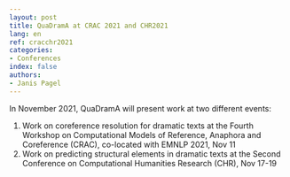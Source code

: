 ```yaml
---
layout: post
title: QuaDramA at CRAC 2021 and CHR2021
lang: en
ref: cracchr2021
categories:
- Conferences
index: false
authors:
- Janis Pagel
---
```


In November 2021, QuaDramA will present work at two different events:

1. Work on coreference resolution for dramatic texts at the Fourth Workshop on Computational Models of Reference, Anaphora and Coreference (CRAC), co-located with EMNLP 2021, Nov 11
2. Work on predicting structural elements in dramatic texts at the Second Conference on Computational Humanities Research (CHR), Nov 17-19
